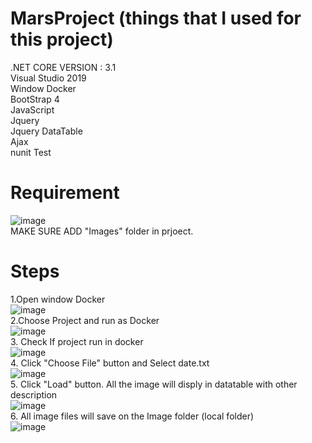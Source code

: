 # MarsProject  (things that I used for this project)
.NET CORE VERSION : 3.1<br/>
Visual Studio 2019<br/>
Window Docker<br/>
BootStrap 4<br/>
JavaScript<br/>
Jquery<br/>
Jquery DataTable<br/>
Ajax<br/>
nunit Test<br/>

# Requirement
![image](https://user-images.githubusercontent.com/69368818/109007958-589d8680-7672-11eb-9168-9de89328a6ff.png)
<br/>
MAKE SURE ADD "Images" folder in prjoect.

# Steps
1.Open window Docker<br/>
![image](https://user-images.githubusercontent.com/69368818/109008534-0f016b80-7673-11eb-9b67-e38551c05a12.png)
<br/>
2.Choose Project and run as Docker<br/>
![image](https://user-images.githubusercontent.com/69368818/109008682-3ce6b000-7673-11eb-9bfe-c74372283a98.png)
<br/>
3. Check If project run in docker<br/>
![image](https://user-images.githubusercontent.com/69368818/109008761-512aad00-7673-11eb-8a32-66acf8140ff4.png)
<br/>
4. Click "Choose File" button and Select date.txt<br/>
![image](https://user-images.githubusercontent.com/69368818/109008861-6e5f7b80-7673-11eb-9fd8-52cf49568ee0.png)
<br/>
5. Click "Load" button. All the image will disply in datatable with other description<br/>
![image](https://user-images.githubusercontent.com/69368818/109009015-9d75ed00-7673-11eb-9b69-5991ed665c3f.png)
<br/>
6. All image files will save on the Image folder (local folder)<br/>
![image](https://user-images.githubusercontent.com/69368818/109009082-b5e60780-7673-11eb-8772-b7521741585b.png)
<br/>
